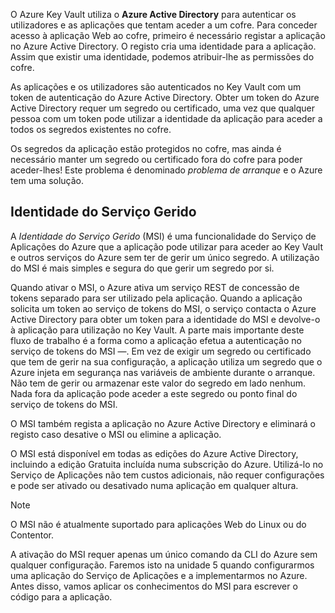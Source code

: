 O Azure Key Vault utiliza o **Azure Active Directory** para autenticar os utilizadores e as aplicações que tentam aceder a um cofre. Para conceder acesso à aplicação Web ao cofre, primeiro é necessário registar a aplicação no Azure Active Directory. O registo cria uma identidade para a aplicação. Assim que existir uma identidade, podemos atribuir-lhe as permissões do cofre.

As aplicações e os utilizadores são autenticados no Key Vault com um token de autenticação do Azure Active Directory. Obter um token do Azure Active Directory requer um segredo ou certificado, uma vez que qualquer pessoa com um token pode utilizar a identidade da aplicação para aceder a todos os segredos existentes no cofre.

Os segredos da aplicação estão protegidos no cofre, mas ainda é necessário manter um segredo ou certificado fora do cofre para poder aceder-lhes! Este problema é denominado *problema de arranque*  e o Azure tem uma solução.

## <a name="managed-service-identity"></a>Identidade do Serviço Gerido

A *Identidade do Serviço Gerido* (MSI) é uma funcionalidade do Serviço de Aplicações do Azure que a aplicação pode utilizar para aceder ao Key Vault e outros serviços do Azure sem ter de gerir um único segredo. A utilização do MSI é mais simples e segura do que gerir um segredo por si.

Quando ativar o MSI, o Azure ativa um serviço REST de concessão de tokens separado para ser utilizado pela aplicação. Quando a aplicação solicita um token ao serviço de tokens do MSI, o serviço contacta o Azure Active Directory para obter um token para a identidade do MSI e devolve-o à aplicação para utilização no Key Vault. A parte mais importante deste fluxo de trabalho é a forma como a aplicação efetua a autenticação no serviço de tokens do MSI &mdash;. Em vez de exigir um segredo ou certificado que tem de gerir na sua configuração, a aplicação utiliza um segredo que o Azure injeta em segurança nas variáveis de ambiente durante o arranque. Não tem de gerir ou armazenar este valor do segredo em lado nenhum. Nada fora da aplicação pode aceder a este segredo ou ponto final do serviço de tokens do MSI.

O MSI também regista a aplicação no Azure Active Directory e eliminará o registo caso desative o MSI ou elimine a aplicação.

O MSI está disponível em todas as edições do Azure Active Directory, incluindo a edição Gratuita incluída numa subscrição do Azure. Utilizá-lo no Serviço de Aplicações não tem custos adicionais, não requer configurações e pode ser ativado ou desativado numa aplicação em qualquer altura.

> [!NOTE]
> O MSI não é atualmente suportado para aplicações Web do Linux ou do Contentor.

A ativação do MSI requer apenas um único comando da CLI do Azure sem qualquer configuração. Faremos isto na unidade 5 quando configurarmos uma aplicação do Serviço de Aplicações e a implementarmos no Azure. Antes disso, vamos aplicar os conhecimentos do MSI para escrever o código para a aplicação.